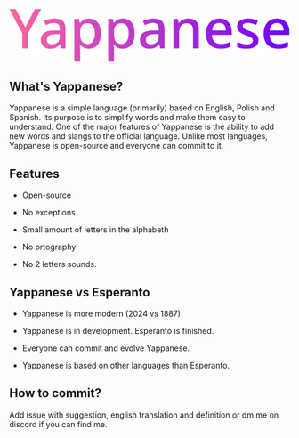 ![Yappanese](https://github.com/XCATsus/Yappanese/blob/main/logo.png?raw=true)
## What's Yappanese?
Yappanese is a simple language (primarily) based on English, Polish and Spanish. Its purpose is to simplify words and make them easy to understand. One of the major features of Yappanese is the ability to add new words and slangs to the official language. Unlike most languages, Yappanese is open-source and everyone can commit to it.
## Features

- Open-source

- No exceptions

- Small amount of letters in the alphabeth

- No ortography

- No 2 letters sounds.

## Yappanese vs Esperanto

- Yappanese is more modern (2024 vs 1887)

- Yappanese is in development. Esperanto is finished.

- Everyone can commit and evolve Yappanese.

- Yappanese is based on other languages than Esperanto.

## How to commit?
Add issue with suggestion, english translation and definition or dm me on discord if you can find me.

